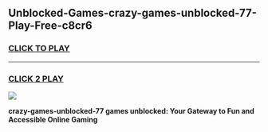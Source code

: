 
## Unblocked-Games-crazy-games-unblocked-77-Play-Free-c8cr6
<h3>
<a href="https://premium76.site?title=crazy-games-unblocked-77&ref=20A">CLICK TO PLAY</a></h3>
<hr>

<h3>
<a href="https://premium76.site?title=crazy-games-unblocked-77&ref=20A">CLICK 2 PLAY</a>
  
</h3>

<a href="https://premium76.site?title=crazy-games-unblocked-77&ref=20A"><img src="https://clearcache.store/games.png"></a>


**crazy-games-unblocked-77 games unblocked: Your Gateway to Fun and Accessible Online Gaming**
